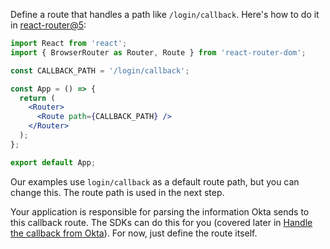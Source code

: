 Define a route that handles a path like `/login/callback`. Here's how to do it in [react-router@5](https://github.com/ReactTraining/react-router):


```jsx
import React from 'react';
import { BrowserRouter as Router, Route } from 'react-router-dom';

const CALLBACK_PATH = '/login/callback';

const App = () => {
  return (
    <Router>
      <Route path={CALLBACK_PATH} />
    </Router>
  );
};

export default App;
```

Our examples use `login/callback` as a default route path, but you can change this. The route path is used in the next step.

Your application is responsible for parsing the information Okta sends to this callback route. The SDKs can do this for you (covered later in [Handle the callback from Okta](#handle-the-callback-from-okta)). For now, just define the route itself.
